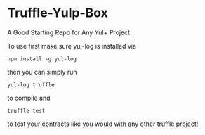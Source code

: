 # Truffle-Yulp-Box
A Good Starting Repo for Any Yul+ Project

To use first make sure yul-log is installed via

```
npm install -g yul-log
```

then you can simply run

```
yul-log truffle
```

to compile and 

```
truffle test
```

to test your contracts like you would with any other truffle project!
